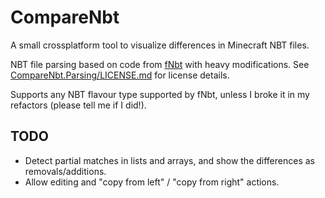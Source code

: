 # CompareNbt
A small crossplatform tool to visualize differences in Minecraft NBT files.

NBT file parsing based on code from [fNbt](https://github.com/mstefarov/fNbt) with heavy modifications. See [CompareNbt.Parsing/LICENSE.md](CompareNbt.Parsing/LICENSE.md) for license details.

Supports any NBT flavour type supported by fNbt, unless I broke it in my refactors (please tell me if I did!).

## TODO

- Detect partial matches in lists and arrays, and show the differences as removals/additions.
- Allow editing and "copy from left" / "copy from right" actions.